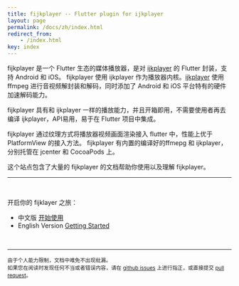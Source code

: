 ```yaml
---
title: fijkplayer -- Flutter plugin for ijkplayer
layout: page
permalink: /docs/zh/index.html
redirect_from:
    - /index.html
key: index
---
```



fijkplayer 是一个 Flutter 生态的媒体播放器，是对 [ijkplayer](https://github.com/befovy/ijkplayer) 的 Flutter 封装，支持 Android 和 iOS。
fijkplayer 使用 ijkplayer 作为播放器内核。[ijkplayer](https://github.com/bilibili/ijkplayer) 使用 ffmpeg 进行音视频解封装和解码，同时添加了 Android 和 iOS 平台特有的硬件加速解码能力。  

fijkplayer 具有和 ijkplayer 一样的播放能力，并且开箱即用，不需要使用者再去编译 ijkplayer，API易用，易于在 Flutter 项目中集成。

fijkplayer 通过纹理方式将播放器视频画面渲染接入 flutter 中，性能上优于 PlatformView 的接入方法。
fijkplayer 有内置的编译好的ffmepg 和 ijkplayer，分别托管在 jcenter 和 CocoaPods 上。

这个站点包含了大量的 fijkplayer 的文档帮助你使用以及理解 fijkplayer。

------

&nbsp; &nbsp;

开启你的 fijklayer 之旅：

* 中文版 [开始使用](/docs/zh/install.html)  
* English Version [Getting Started](/docs/en/install.html)

<!-- * Read news, hints and tips on our [developer blog][]. -->
<!-- * Read the latest [release notes][]. -->
<!-- * Browse the library [Javadoc][]. -->
<!-- * Browse the source code for the [latest release][] and current [tip of tree][]. -->


&nbsp; &nbsp;

------

<span><small> 由于个人能力限制，文档中难免不出现纰漏。  
如果您在阅读时发现任何不当或者错误内容，请在 [github issues](https://github.com/befovy/fijkplayer/issues) 上进行指正，或直接提交 [pull request](https://github.com/befovy/fijkplayer/pulls)。 </small></span>
